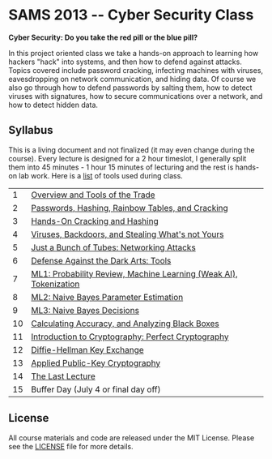 # SAMS 2013 -- Cyber Security Class

**Cyber Security: Do you take the red pill or the blue pill?**

In this project oriented class we take a hands-on approach to learning how
hackers "hack" into systems, and then how to defend against attacks.  Topics
covered include password cracking, infecting machines with viruses,
eavesdropping on network communication, and hiding data.  Of course we also
go through how to defend passwords by salting them, how to detect viruses with
signatures, how to secure communications over a network, and how to detect
hidden data.

## Syllabus

This is a living document and not finalized (it may even change during the
course). Every lecture is designed for a 2 hour timeslot, I generally split
them into 45 minutes - 1 hour 15 minutes of lecturing and the rest is hands-on
lab work.  Here is a
[list](https://github.com/theonewolf/cmu-sams13-cyber-security/wiki/Tools-Used-During-Class)
of tools used during class.

<table>
    <tr><td>1</td><td><a href="https://rawgithub.com/theonewolf/cmu-sams13-cyber-security/master/lectures/lecture1/lecture1.html">Overview and Tools of the Trade</a></td></tr>
    <tr><td>2</td><td><a href="https://rawgithub.com/theonewolf/cmu-sams13-cyber-security/master/lectures/lecture2/lecture2.html">Passwords, Hashing, Rainbow Tables, and Cracking</td></tr>
    <tr><td>3</td><td><a href="https://rawgithub.com/theonewolf/cmu-sams13-cyber-security/master/lectures/lecture3/lecture3.html">Hands-On Cracking and Hashing</td></tr>
    <tr><td>4</td><td><a href="https://rawgithub.com/theonewolf/cmu-sams13-cyber-security/master/lectures/lecture4/lecture4.html">Viruses, Backdoors, and Stealing What's not Yours</td></tr>
    <tr><td>5</td><td><a href="https://rawgithub.com/theonewolf/cmu-sams13-cyber-security/master/lectures/lecture5/lecture5.html">Just a Bunch of Tubes: Networking Attacks</td></tr>
    <tr><td>6</td><td><a href="https://rawgithub.com/theonewolf/cmu-sams13-cyber-security/master/lectures/lecture6/lecture6.html">Defense Against the Dark Arts: Tools</td></tr>
    <tr><td>7</td><td><a href="https://rawgithub.com/theonewolf/cmu-sams13-cyber-security/master/lectures/lecture7/lecture7.html">ML1: Probability Review, Machine Learning (Weak AI), Tokenization</td></tr>
    <tr><td>8</td><td><a href="https://rawgithub.com/theonewolf/cmu-sams13-cyber-security/master/lectures/lecture8/lecture8.html">ML2: Naive Bayes Parameter Estimation</td></tr>
    <tr><td>9</td><td><a href="https://rawgithub.com/theonewolf/cmu-sams13-cyber-security/master/lectures/lecture9/lecture9.html">ML3: Naive Bayes Decisions</td></tr>
    <tr><td>10</td><td><a href="https://rawgithub.com/theonewolf/cmu-sams13-cyber-security/master/lectures/lecture10/lecture10.html">Calculating Accuracy, and Analyzing Black Boxes</td></tr>
    <tr><td>11</td><td><a href="https://rawgithub.com/theonewolf/cmu-sams13-cyber-security/master/lectures/lecture11/lecture11.html">Introduction to Cryptography: Perfect Cryptography</td></tr>
    <tr><td>12</td><td><a href="https://rawgithub.com/theonewolf/cmu-sams13-cyber-security/master/lectures/lecture12/lecture12.html">Diffie-Hellman Key Exchange</td></tr>
    <tr><td>13</td><td><a href="https://rawgithub.com/theonewolf/cmu-sams13-cyber-security/master/lectures/lecture13/lecture13.html">Applied Public-Key Cryptography</td></tr>
    <tr><td>14</td><td><a href="https://rawgithub.com/theonewolf/cmu-sams13-cyber-security/master/lectures/lecture14/lecture14.html">The Last Lecture</td></tr>
    <tr><td>15</td><td>Buffer Day (July 4 or final day off)</td></tr>
</table>

## License

All course materials and code are released under the MIT License.  Please see
the [LICENSE](https://github.com/theonewolf/cmu-sams13-cyber-security/blob/master/LICENSE)
file for more details.
